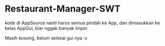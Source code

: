 # Restaurant-Manager-SWT

kode di AppSource nanti harus semua pindah ke App, dan dimasukkan ke kelas AppGui, biar nggak banyak impor

Masih kosong, belum selesai gui nya :v
